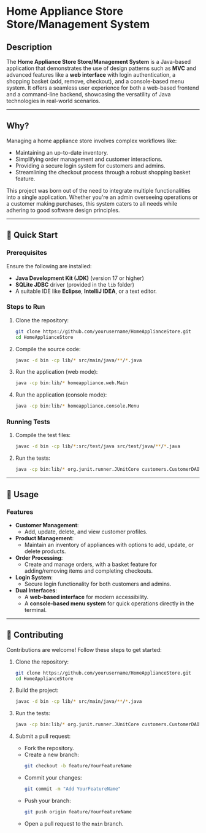 # Home Appliance Store Store/Management System

## Description

The **Home Appliance Store Store/Management System** is a Java-based application that demonstrates the use of design patterns such as **MVC** and advanced features like a **web interface** with login authentication, a shopping basket (add, remove, checkout), and a console-based menu system. It offers a seamless user experience for both a web-based frontend and a command-line backend, showcasing the versatility of Java technologies in real-world scenarios.

---

## Why?

Managing a home appliance store involves complex workflows like:
- Maintaining an up-to-date inventory.
- Simplifying order management and customer interactions.
- Providing a secure login system for customers and admins.
- Streamlining the checkout process through a robust shopping basket feature.

This project was born out of the need to integrate multiple functionalities into a single application. Whether you're an admin overseeing operations or a customer making purchases, this system caters to all needs while adhering to good software design principles.

---

## 🚀 Quick Start

### Prerequisites

Ensure the following are installed:
- **Java Development Kit (JDK)** (version 17 or higher)
- **SQLite JDBC** driver (provided in the `lib` folder)
- A suitable IDE like **Eclipse**, **IntelliJ IDEA**, or a text editor.

### Steps to Run

1. Clone the repository:
   ```bash
   git clone https://github.com/yourusername/HomeApplianceStore.git
   cd HomeApplianceStore
   ```

2. Compile the source code:
   ```bash
   javac -d bin -cp lib/* src/main/java/**/*.java
   ```

3. Run the application (web mode):
   ```bash
   java -cp bin:lib/* homeappliance.web.Main
   ```

4. Run the application (console mode):
   ```bash
   java -cp bin:lib/* homeappliance.console.Menu
   ```

### Running Tests

1. Compile the test files:
   ```bash
   javac -d bin -cp lib/*:src/test/java src/test/java/**/*.java
   ```

2. Run the tests:
   ```bash
   java -cp bin:lib/* org.junit.runner.JUnitCore customers.CustomerDAOTest
   ```

---

## 📖 Usage

### Features

- **Customer Management**:
  - Add, update, delete, and view customer profiles.
- **Product Management**:
  - Maintain an inventory of appliances with options to add, update, or delete products.
- **Order Processing**:
  - Create and manage orders, with a basket feature for adding/removing items and completing checkouts.
- **Login System**:
  - Secure login functionality for both customers and admins.
- **Dual Interfaces**:
  - A **web-based interface** for modern accessibility.
  - A **console-based menu system** for quick operations directly in the terminal.

---

## 🤝 Contributing

Contributions are welcome! Follow these steps to get started:

1. Clone the repository:
   ```bash
   git clone https://github.com/yourusername/HomeApplianceStore.git
   cd HomeApplianceStore
   ```

2. Build the project:
   ```bash
   javac -d bin -cp lib/* src/main/java/**/*.java
   ```

3. Run the tests:
   ```bash
   java -cp bin:lib/* org.junit.runner.JUnitCore customers.CustomerDAOTest
   ```

4. Submit a pull request:
   - Fork the repository.
   - Create a new branch:
     ```bash
     git checkout -b feature/YourFeatureName
     ```
   - Commit your changes:
     ```bash
     git commit -m "Add YourFeatureName"
     ```
   - Push your branch:
     ```bash
     git push origin feature/YourFeatureName
     ```
   - Open a pull request to the `main` branch.

